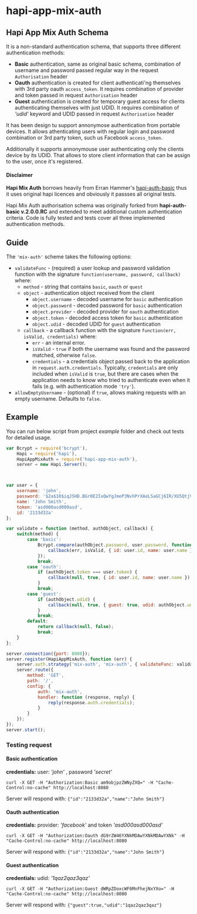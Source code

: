 # hapi-app-mix-auth

<!-- 
[![  ][ Build Status](https://secure.travis-ci.org/hapijs/hapi-auth-basic.png)](http://travis-ci.org/hapijs/hapi-auth-basic)
-->

## Hapi App Mix Auth Schema

It is a non-standard authentication schema, that supports three different authentication methods:
 - **Basic** authentication, same as original basic schema, combination of username and password passed regular way in the request `Authorisation` header
 - **Oauth** authentication is created for client authenticati'ng themselves with 3rd party oauth `access_token`. It requires combination of provider and token passed in request `Authorisation` header
 - **Guest** authentication is created for temporary guest access for clients authenticating themselves with just UDID. It requires combination of _'udid'_ keyword and UDID passed in request `Authorisation` header  

It has been design tu support annonymose authentication from portable devices. 
It allows athenticating users with regular login and password combination or
3rd party token, such us Facebook `access_token`.

Additionally it supports annonymouse user authenticating only the clients device by its UDID. That allows to store client information that can be assign to the user, once it's registered.

#### Disclaimer

**Hapi Mix Auth** borrows heavily from Erran Hammer's [hapi-auth-basic](https://github.com/hapijs/hapi-auth-basic) thus it uses original hapi licences
and obviously it passses all original tests.

Hapi Mix Auth authorisation schema was originally forked from **hapi-auth-basic v.2.0.0.RC** and extended to meet additional custom authentication criteria. Code is fully tested and tests cover all three implemented
authentication methods. 

## Guide

The `'mix-auth'` scheme takes the following options:

- `validateFunc` - (required) a user lookup and password validation function with the signature `function(username, password, callback)` where:
    - `method` - string that contains `basic`, `oauth` or `quest`
	- `object` - authentication object received from the client
        - `object.username` - decoded username for `basic` authentication
        - `object.password` - decoded password for `basic` authentication
        - `object.provider` - decoded provider for `oauth` authentication
        - `object.token` - decoded access token for `basic` authentication
        - `object.udid` - decoded UDID for `guest` authentication
    - `callback` - a callback function with the signature `function(err, isValid, credentials)` where:
        - `err` - an internal error.
        - `isValid` - `true` if both the username was found and the password matched, otherwise `false`.
        - `credentials` - a credentials object passed back to the application in `request.auth.credentials`. Typically, `credentials` are only
          included when `isValid` is `true`, but there are cases when the application needs to know who tried to authenticate even when it fails
          (e.g. with authentication mode `'try'`).
- `allowEmptyUsername` - (optional) if `true`, allows making requests with an empty username. Defaults to `false`.

## Example

You can run below script from project _example_ folder and check out tests for detailed usage.

```javascript
var Bcrypt = require('bcrypt'),
    Hapi = require('hapi'),
    HapiAppMixAuth = require('hapi-app-mix-auth'),
    server = new Hapi.Server();



var user = {
    username: 'john',
    password: '$2a$10$iqJSHD.BGr0E2IxQwYgJmeP3NvhPrXAeLSaGCj6IR/XU5QtjVu5Tm',   // 'secret'
    name: 'John Smith',
    token: 'asd000asd000asd',
    id: '2133d32a'
};

var validate = function (method, authObject, callback) {
    switch(method) {
        case 'basic':
            Bcrypt.compare(authObject.password, user.password, function (err, isValid) {
                callback(err, isValid, { id: user.id, name: user.name });
            });
            break;
        case 'oauth':
            if (authObject.token === user.token) {
                callback(null, true, { id: user.id, name: user.name });
            }
            break;
        case 'guest':
            if (authObject.udid) {
                callback(null, true, { guest: true, udid: authObject.udid });
            }
            break;
        default:
            return callback(null, false);
            break;
    }
};

server.connection({port: 8080});
server.register(HapiAppMixAuth, function (err) {
    server.auth.strategy('mix-auth', 'mix-auth', { validateFunc: validate });
    server.route({
        method: 'GET',
        path: '/',
        config: {
            auth: 'mix-auth',
            handler: function (response, reply) {
                reply(response.auth.credentials);
            }
        }
    });
});
server.start();
```

### Testing request

#### Basic authentication

__credentials:__
user: _'john'_ , password _'secret'_

```
curl -X GET -H "Authorization:Basic am9objpzZWNyZXQ=" -H "Cache-Control:no-cache" http://localhost:8080
```

Server will respond with: `{"id":"2133d32a","name":"John Smith"}`

#### Oauth authentication

__credentials:__
provider: _'facebook'_ and token _'asd000asd000asd'_

```
curl -X GET -H "Authorization:Oauth dG9rZW46YXNkMDAwYXNkMDAwYXNk" -H "Cache-Control:no-cache" http://localhost:8080
```

Server will respond with: `{"id":"2133d32a","name":"John Smith"}`

#### Guest authentication

__credentials:__
udid: _'1qaz2qaz3qaz'_

```
curl -X GET -H "Authorization:Guest dWRpZDoxcWF6MnFhejNxYXo=" -H "Cache-Control:no-cache" http://localhost:8080
```

Server will respond with: `{"guest":true,"udid":"1qaz2qaz3qaz"}`


